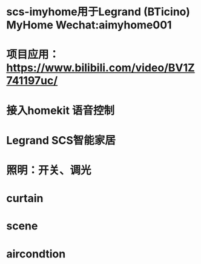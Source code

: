 # scs-imyhome用于Legrand (BTicino) MyHome Wechat:aimyhome001
# 项目应用：https://www.bilibili.com/video/BV1Z741197uc/
# 接入homekit 语音控制
# Legrand SCS智能家居
# 照明：开关、调光
# curtain
# scene
# aircondtion
